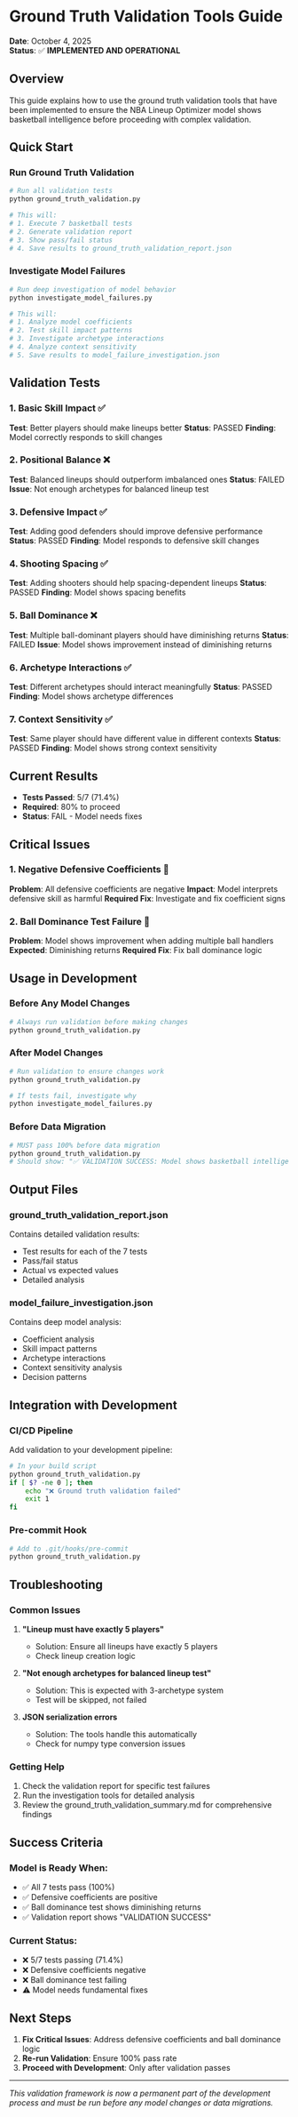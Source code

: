 # Ground Truth Validation Tools Guide

**Date**: October 4, 2025  
**Status**: ✅ **IMPLEMENTED AND OPERATIONAL**

## Overview

This guide explains how to use the ground truth validation tools that have been implemented to ensure the NBA Lineup Optimizer model shows basketball intelligence before proceeding with complex validation.

## Quick Start

### Run Ground Truth Validation

```bash
# Run all validation tests
python ground_truth_validation.py

# This will:
# 1. Execute 7 basketball tests
# 2. Generate validation report
# 3. Show pass/fail status
# 4. Save results to ground_truth_validation_report.json
```

### Investigate Model Failures

```bash
# Run deep investigation of model behavior
python investigate_model_failures.py

# This will:
# 1. Analyze model coefficients
# 2. Test skill impact patterns
# 3. Investigate archetype interactions
# 4. Analyze context sensitivity
# 5. Save results to model_failure_investigation.json
```

## Validation Tests

### 1. Basic Skill Impact ✅
**Test**: Better players should make lineups better
**Status**: PASSED
**Finding**: Model correctly responds to skill changes

### 2. Positional Balance ❌
**Test**: Balanced lineups should outperform imbalanced ones
**Status**: FAILED
**Issue**: Not enough archetypes for balanced lineup test

### 3. Defensive Impact ✅
**Test**: Adding good defenders should improve defensive performance
**Status**: PASSED
**Finding**: Model responds to defensive skill changes

### 4. Shooting Spacing ✅
**Test**: Adding shooters should help spacing-dependent lineups
**Status**: PASSED
**Finding**: Model shows spacing benefits

### 5. Ball Dominance ❌
**Test**: Multiple ball-dominant players should have diminishing returns
**Status**: FAILED
**Issue**: Model shows improvement instead of diminishing returns

### 6. Archetype Interactions ✅
**Test**: Different archetypes should interact meaningfully
**Status**: PASSED
**Finding**: Model shows archetype differences

### 7. Context Sensitivity ✅
**Test**: Same player should have different value in different contexts
**Status**: PASSED
**Finding**: Model shows strong context sensitivity

## Current Results

- **Tests Passed**: 5/7 (71.4%)
- **Required**: 80% to proceed
- **Status**: FAIL - Model needs fixes

## Critical Issues

### 1. Negative Defensive Coefficients 🚨
**Problem**: All defensive coefficients are negative
**Impact**: Model interprets defensive skill as harmful
**Required Fix**: Investigate and fix coefficient signs

### 2. Ball Dominance Test Failure 🚨
**Problem**: Model shows improvement when adding multiple ball handlers
**Expected**: Diminishing returns
**Required Fix**: Fix ball dominance logic

## Usage in Development

### Before Any Model Changes
```bash
# Always run validation before making changes
python ground_truth_validation.py
```

### After Model Changes
```bash
# Run validation to ensure changes work
python ground_truth_validation.py

# If tests fail, investigate why
python investigate_model_failures.py
```

### Before Data Migration
```bash
# MUST pass 100% before data migration
python ground_truth_validation.py
# Should show: "✅ VALIDATION SUCCESS: Model shows basketball intelligence"
```

## Output Files

### ground_truth_validation_report.json
Contains detailed validation results:
- Test results for each of the 7 tests
- Pass/fail status
- Actual vs expected values
- Detailed analysis

### model_failure_investigation.json
Contains deep model analysis:
- Coefficient analysis
- Skill impact patterns
- Archetype interactions
- Context sensitivity analysis
- Decision patterns

## Integration with Development

### CI/CD Pipeline
Add validation to your development pipeline:
```bash
# In your build script
python ground_truth_validation.py
if [ $? -ne 0 ]; then
    echo "❌ Ground truth validation failed"
    exit 1
fi
```

### Pre-commit Hook
```bash
# Add to .git/hooks/pre-commit
python ground_truth_validation.py
```

## Troubleshooting

### Common Issues

1. **"Lineup must have exactly 5 players"**
   - Solution: Ensure all lineups have exactly 5 players
   - Check lineup creation logic

2. **"Not enough archetypes for balanced lineup test"**
   - Solution: This is expected with 3-archetype system
   - Test will be skipped, not failed

3. **JSON serialization errors**
   - Solution: The tools handle this automatically
   - Check for numpy type conversion issues

### Getting Help

1. Check the validation report for specific test failures
2. Run the investigation tools for detailed analysis
3. Review the ground_truth_validation_summary.md for comprehensive findings

## Success Criteria

### Model is Ready When:
- ✅ All 7 tests pass (100%)
- ✅ Defensive coefficients are positive
- ✅ Ball dominance test shows diminishing returns
- ✅ Validation report shows "VALIDATION SUCCESS"

### Current Status:
- ❌ 5/7 tests passing (71.4%)
- ❌ Defensive coefficients negative
- ❌ Ball dominance test failing
- ⚠️ Model needs fundamental fixes

## Next Steps

1. **Fix Critical Issues**: Address defensive coefficients and ball dominance logic
2. **Re-run Validation**: Ensure 100% pass rate
3. **Proceed with Development**: Only after validation passes

---

*This validation framework is now a permanent part of the development process and must be run before any model changes or data migrations.*
